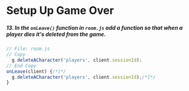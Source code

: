 # Setup Up Game Over

##### 13. In the `onLeave()` _function_ in `room.js` add a function so that when a player dies it's deleted from the game.

```javascript
// File: room.js
// Copy
  g.deleteACharacter('players', client.sessionId);
// End Copy
onLeave(client) {/*[*/
  g.deleteACharacter('players', client.sessionId);/*]*/
}
```
